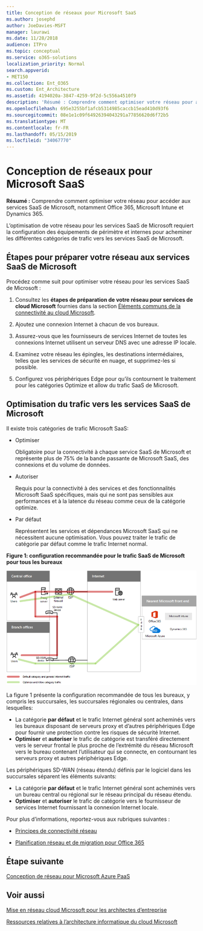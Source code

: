 ```yaml
---
title: Conception de réseaux pour Microsoft SaaS
ms.author: josephd
author: JoeDavies-MSFT
manager: laurawi
ms.date: 11/28/2018
audience: ITPro
ms.topic: conceptual
ms.service: o365-solutions
localization_priority: Normal
search.appverid:
- MET150
ms.collection: Ent_O365
ms.custom: Ent_Architecture
ms.assetid: 4194020a-3847-4259-9f2d-5c556a4510f9
description: 'Résumé : Comprendre comment optimiser votre réseau pour accéder aux services SaaS de Microsoft, notamment Office 365, Microsoft Intune et Dynamics 365.'
ms.openlocfilehash: 695e3255bf1afcb5314985caccb15ead410d93f6
ms.sourcegitcommit: 08e1e1c09f64926394043291a77856620d6f72b5
ms.translationtype: MT
ms.contentlocale: fr-FR
ms.lasthandoff: 05/15/2019
ms.locfileid: "34067770"
---
```

# <a name="designing-networking-for-microsoft-saas"></a>Conception de réseaux pour Microsoft SaaS

 **Résumé :** Comprendre comment optimiser votre réseau pour accéder aux services SaaS de Microsoft, notamment Office 365, Microsoft Intune et Dynamics 365.
  
L’optimisation de votre réseau pour les services SaaS de Microsoft requiert la configuration des équipements de périmètre et internes pour acheminer les différentes catégories de trafic vers les services SaaS de Microsoft.
  
## <a name="steps-to-prepare-your-network-for-microsoft-saas-services"></a>Étapes pour préparer votre réseau aux services SaaS de Microsoft

Procédez comme suit pour optimiser votre réseau pour les services SaaS de Microsoft :
  
1. Consultez les **étapes de préparation de votre réseau pour services de cloud Microsoft** fournies dans la section [Éléments communs de la connectivité au cloud Microsoft](common-elements-of-microsoft-cloud-connectivity.md).
    
2. Ajoutez une connexion Internet à chacun de vos bureaux.
    
3. Assurez-vous que les fournisseurs de services Internet de toutes les connexions Internet utilisent un serveur DNS avec une adresse IP locale.
    
4. Examinez votre réseau les épingles, les destinations intermédiaires, telles que les services de sécurité en nuage, et supprimez-les si possible.
    
5. Configurez vos périphériques Edge pour qu’ils contournent le traitement pour les catégories Optimize et allow du trafic SaaS de Microsoft.

## <a name="optimizing-traffic-to-microsofts-saas-services"></a>Optimisation du trafic vers les services SaaS de Microsoft    

Il existe trois catégories de trafic Microsoft SaaS:

- Optimiser

  Obligatoire pour la connectivité à chaque service SaaS de Microsoft et représente plus de 75% de la bande passante de Microsoft SaaS, des connexions et du volume de données.

- Autoriser

  Requis pour la connectivité à des services et des fonctionnalités Microsoft SaaS spécifiques, mais qui ne sont pas sensibles aux performances et à la latence du réseau comme ceux de la catégorie optimize.

- Par défaut

  Représentent les services et dépendances Microsoft SaaS qui ne nécessitent aucune optimisation. Vous pouvez traiter le trafic de catégorie par défaut comme le trafic Internet normal.


**Figure 1: configuration recommandée pour le trafic SaaS de Microsoft pour tous les bureaux**

![Figure 1: configuration recommandée pour le trafic SaaS de Microsoft pour tous les bureaux](media/Network-Poster/SaaS1.png)

La figure 1 présente la configuration recommandée de tous les bureaux, y compris les succursales, les succursales régionales ou centrales, dans lesquelles:

- La catégorie **par défaut** et le trafic Internet général sont acheminés vers les bureaux disposant de serveurs proxy et d’autres périphériques Edge pour fournir une protection contre les risques de sécurité Internet.
- **Optimiser** et **autoriser** le trafic de catégorie est transféré directement vers le serveur frontal le plus proche de l’extrémité du réseau Microsoft vers le bureau contenant l’utilisateur qui se connecte, en contournant les serveurs proxy et autres périphériques Edge.

Les périphériques SD-WAN (réseau étendu) définis par le logiciel dans les succursales séparent les éléments suivants: 

- La catégorie **par défaut** et le trafic Internet général sont acheminés vers un bureau central ou régional sur le réseau principal du réseau étendu. 
- **Optimiser** et **autoriser** le trafic de catégorie vers le fournisseur de services Internet fournissant la connexion Internet locale.
  
Pour plus d’informations, reportez-vous aux rubriques suivantes :
  
- [Principes de connectivité réseau](https://aka.ms/expressrouteoffice365)

- [Planification réseau et de migration pour Office 365](https://aka.ms/tune)
    
## <a name="next-step"></a>Étape suivante

[Conception de réseau pour Microsoft Azure PaaS](designing-networking-for-microsoft-azure-paas.md)
    
## <a name="see-also"></a>Voir aussi

[Mise en réseau cloud Microsoft pour les architectes d’entreprise](microsoft-cloud-networking-for-enterprise-architects.md)
  
[Ressources relatives à l’architecture informatique du cloud Microsoft](microsoft-cloud-it-architecture-resources.md)

